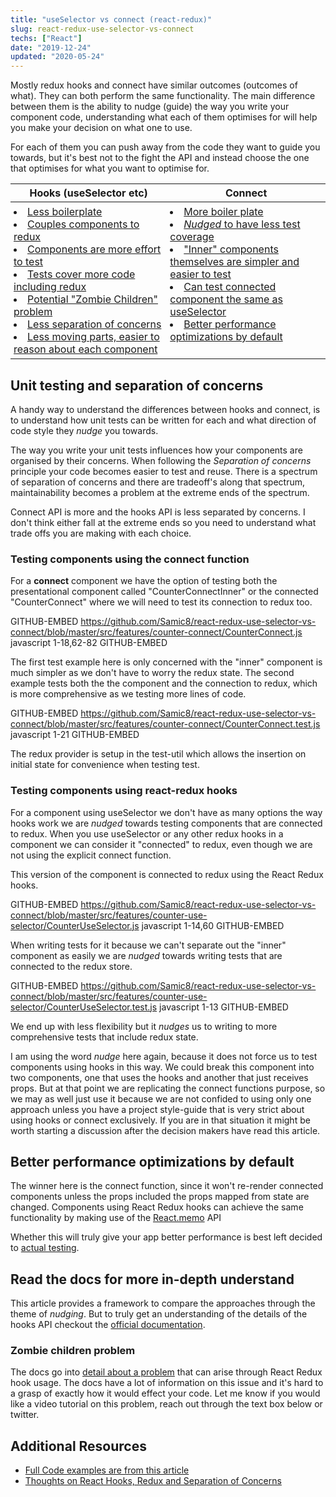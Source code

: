 ```yaml
---
title: "useSelector vs connect (react-redux)"
slug: react-redux-use-selector-vs-connect
techs: ["React"]
date: "2019-12-24"
updated: "2020-05-24"
---
```


Mostly redux hooks and connect have similar outcomes (outcomes of what). They can both perform the same functionality. The main difference between them is the ability to nudge (guide) the way you write your component code, understanding what each of them optimises for will help you make your decision on what one to use.

For each of them you can push away from the code they want to guide you towards, but it's best not to the fight the API and instead choose the one that optimises for what you want to optimise for.

<table>
  <thead>
    <th>Hooks (useSelector etc)</th>
    <th>Connect</th>
  </thead>
  <tbody>
    <tr>
      <td style="padding: 5px; vertical-align: top">
        <li><a href="#testing-components-using-react-redux-hooks">Less boilerplate</a></li>
        <li><a href="#testing-components-using-react-redux-hooks">Couples components to redux</a></li>
        <li><a href="#testing-components-using-react-redux-hooks">Components are more effort to test</a></li>
        <li><a href="#testing-components-using-react-redux-hooks">Tests cover more code including redux</a></li>
        <li><a href="#zombie-children-problem">Potential "Zombie Children" problem</a></li>
        <li><a href="#unit-testing-and-separation-of-concerns">Less separation of concerns</a></li>
        <li><a href="#testing-components-using-react-redux-hooks">Less moving parts, easier to reason about each component</a></li>
      </td>
      <td style="padding: 5px; vertical-align: top">
        <li><a href="#testing-components-using-the-connect-function">More boiler plate</a></li>
        <li><a href="#testing-components-using-the-connect-function"><i>Nudged</i> to have less test coverage</a></li>
        <li><a href="#testing-components-using-the-connect-function">"Inner" components themselves are simpler and easier to test</a></li>
        <li><a href="#testing-components-using-the-connect-function">Can test connected component the same as useSelector</a></li>
        <li><a href="#better-performance-optimizations-by-default">Better performance optimizations by default</a></li>
      </td>
    </tr>

  </tbody>
<table>

## Unit testing and separation of concerns

A handy way to understand the differences between hooks and connect, is to understand how unit tests can be written for each and what direction of code style they _nudge_ you towards.

The way you write your unit tests influences how your components are organised by their concerns. When following the _Separation of concerns_ principle your code becomes easier to test and reuse. There is a spectrum of separation of concerns and there are tradeoff's along that spectrum, maintainability becomes a problem at the extreme ends of the spectrum.

Connect API is more and the hooks API is less separated by concerns. I don't think either fall at the extreme ends so you need to understand what trade offs you are making with each choice.

### Testing components using the connect function

For a **connect** component we have the option of testing both the presentational component called "CounterConnectInner" or the connected "CounterConnect" where we will need to test its connection to redux too.

GITHUB-EMBED https://github.com/Samic8/react-redux-use-selector-vs-connect/blob/master/src/features/counter-connect/CounterConnect.js javascript 1-18,62-82 GITHUB-EMBED

The first test example here is only concerned with the "inner" component is much simpler as we don't have to worry the redux state. The second example tests both the the component and the connection to redux, which is more comprehensive as we testing more lines of code.

GITHUB-EMBED https://github.com/Samic8/react-redux-use-selector-vs-connect/blob/master/src/features/counter-connect/CounterConnect.test.js javascript 1-21 GITHUB-EMBED

The redux provider is setup in the test-util which allows the insertion on initial state for convenience when testing test.

### Testing components using react-redux hooks

For a component using useSelector we don't have as many options the way hooks work we are _nudged_ towards testing components that are connected to redux. When you use useSelector or any other redux hooks in a component we can consider it "connected" to redux, even though we are not using the explicit connect function.

This version of the component is connected to redux using the React Redux hooks.

GITHUB-EMBED https://github.com/Samic8/react-redux-use-selector-vs-connect/blob/master/src/features/counter-use-selector/CounterUseSelector.js javascript 1-14,60 GITHUB-EMBED

When writing tests for it because we can't separate out the "inner" component as easily we are _nudged_ towards writing tests that are connected to the redux store.

GITHUB-EMBED https://github.com/Samic8/react-redux-use-selector-vs-connect/blob/master/src/features/counter-use-selector/CounterUseSelector.test.js javascript 1-13 GITHUB-EMBED

We end up with less flexibility but it _nudges_ us to writing to more comprehensive tests that include redux state.

I am using the word _nudge_ here again, because it does not force us to test components using hooks in this way. We could break this component into two components, one that uses the hooks and another that just receives props. But at that point we are replicating the connect functions purpose, so we may as well just use it because we are not confided to using only one approach unless you have a project style-guide that is very strict about using hooks or connect exclusively. If you are in that situation it might be worth starting a discussion after the decision makers have read this article.

## Better performance optimizations by default

The winner here is the connect function, since it won't re-render connected components unless the props included the props mapped from state are changed. Components using React Redux hooks can achieve the same functionality by making use of the [React.memo](https://reactjs.org/docs/react-api.html#reactmemo) API

Whether this will truly give your app better performance is best left decided to [actual testing](/article/js-perf-assumptions).

## Read the docs for more in-depth understand

This article provides a framework to compare the approaches through the theme of _nudging_. But to truly get an understanding of the details of the hooks API checkout the [official documentation](https://react-redux.js.org/api/hooks).

### Zombie children problem

The docs go into [detail about a problem](https://react-redux.js.org/api/hooks#stale-props-and-zombie-children) that can arise through React Redux hook usage. The docs have a lot of information on this issue and it's hard to a grasp of exactly how it would effect your code. Let me know if you would like a video tutorial on this problem, reach out through the text box below or twitter.

## Additional Resources

- [Full Code examples are from this article](https://codesandbox.io/s/github/Samic8/react-redux-use-selector-vs-connect)
- [Thoughts on React Hooks, Redux and Separation of Concerns](https://blog.isquaredsoftware.com/2019/07/blogged-answers-thoughts-on-hooks/)
